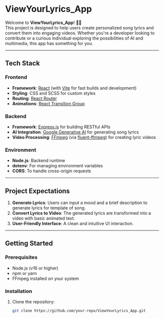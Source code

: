 # ViewYourLyrics_App

Welcome to **ViewYourLyrics_App**! 🎵✨  
This project is designed to help users create personalized song lyrics and convert them into engaging videos. Whether you're a developer looking to contribute or a curious individual exploring the possibilities of AI and multimedia, this app has something for you.

---

## Tech Stack

### **Frontend**
- **Framework**: [React](https://reactjs.org/) (with [Vite](https://vitejs.dev/) for fast builds and development)
- **Styling**: CSS and SCSS for custom styles
- **Routing**: [React Router](https://reactrouter.com/)
- **Animations**: [React Transition Group](https://reactcommunity.org/react-transition-group/)

### **Backend**
- **Framework**: [Express.js](https://expressjs.com/) for building RESTful APIs
- **AI Integration**: [Google Generative AI](https://developers.generativeai.google/) for generating song lyrics
- **Video Processing**: [FFmpeg](https://ffmpeg.org/) (via [fluent-ffmpeg](https://github.com/fluent-ffmpeg/node-fluent-ffmpeg)) for creating lyric videos

### **Environment**
- **Node.js**: Backend runtime
- **dotenv**: For managing environment variables
- **CORS**: To handle cross-origin requests

---

## Project Expectations

1. **Generate Lyrics**: Users can input a mood and a brief description to generate lyrics for template of song.
2. **Convert Lyrics to Video**: The generated lyrics are transformed into a video with basic animated text.
3. **User-Friendly Interface**: A clean and intuitive UI interaction.

---

## Getting Started

### Prerequisites
- Node.js (v16 or higher)
- npm or yarn
- FFmpeg installed on your system

### Installation
1. Clone the repository:
   ```bash
   git clone https://github.com/your-repo/ViewYourLyrics_App.git
